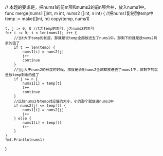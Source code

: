 // 本题的要求是，把nums1的前m项和nums2的前n项合并，放入nums1中。
func merge(nums1 []int, m int, nums2 []int, n int) {
    //把nums1复制到temp中
    temp := make([]int, m)
    copy(temp, nums1)

    t, j := 0, 0 //t为temp的索引，j为nums2的索引
    for i := 0; i < len(nums1); i++ {
        //当t大于temp的长度，那就是说temp全部放进去了nums1中，那剩下的就是放nums2剩余的值了
        if t >= len(temp) {
            nums1[i] = nums2[j]
            j++
            continue
        }
        //当j大于nums2的长度的时候，那就是说明nums2全部都放进去了nums1中，那剩下的就是放temp剩余的值了
        if j >= n {
            nums1[i] = temp[t]
            t++
            continue
        }
        //比较nums2与temp对应值的大小，小的那个就放进nums1中
        if nums2[j] <= temp[t] {
            nums1[i] = nums2[j]
            j++
        } else {
            nums1[i] = temp[t]
            t++
        }
    }
    fmt.Println(nums1)
}
